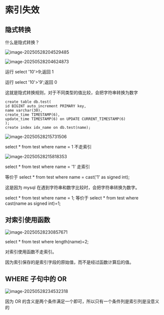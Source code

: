 # 索引失效

## 隐式转换

什么是隐式转换？

![image-20250528204529485](https://csnotes.oss-cn-beijing.aliyuncs.com/photos/image-20250528204529485.png)

![image-20250528204624873](https://csnotes.oss-cn-beijing.aliyuncs.com/photos/image-20250528204624873.png)

运行 select '10'>9;返回 1

运行 select '10'>'9';返回 0

这就是隐式转换规则，对于不同类型的值比较，会把字符串转换为数字

```
create table db.test(
id BIGINT auto_increment PRIMARY key,
name varchar(30),
create_time TIMESTAMP(6),
update_time TIMESTAMP(6) on UPDATE CURRENT_TIMESTAMP(6)
);
create index idx_name on db.test(name);
```

![image-20250528215731506](https://csnotes.oss-cn-beijing.aliyuncs.com/photos/image-20250528215731506.png)

select * from test where name = 1 不走索引

![image-20250528215818353](https://csnotes.oss-cn-beijing.aliyuncs.com/photos/image-20250528215818353.png)

select * from test where name = '1' 走索引

等价于 select * from test where name = cast('1' as signed int);

这是因为 mysql 在遇到字符串和数字比较时，会把字符串转换为数字。

select * from test where name = 1; 等价于 select * from test where cast(name as signed int)=1;

## 对索引使用函数

![image-20250528230857671](https://csnotes.oss-cn-beijing.aliyuncs.com/photos/image-20250528230857671.png)

select * from test where length(name)=2;

对索引使用函数不走索引。

因为索引保存的是索引字段的原始值，而不是经过函数计算后的值。

## WHERE 子句中的 OR

![image-20250528234532318](https://csnotes.oss-cn-beijing.aliyuncs.com/photos/image-20250528234532318.png)

因为 OR 的含义是两个条件满足一个即可，所以只有一个条件列是索引列是没意义的